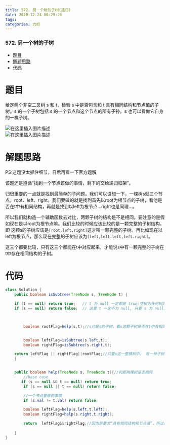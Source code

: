 ```yaml
---
title: 572. 另一个树的子树(递归)
date: 2020-12-24 00:29:26
tags: 
categories: 力扣
---
```


<!--more-->

### 572\. 另一个树的子树

- [题目](#_2)
- [解题思路](#_8)
- [代码](#_19)

# 题目

给定两个非空二叉树 s 和 t，检验 s 中是否包含和 t 具有相同结构和节点值的子树。s 的一个子树包括 s 的一个节点和这个节点的所有子孙。s 也可以看做它自身的一棵子树。

![在这里插入图片描述](https://img-blog.csdnimg.cn/20201224002835811.png?x-oss-process=image/watermark,type_ZmFuZ3poZW5naGVpdGk,shadow_10,text_aHR0cHM6Ly9ibG9nLmNzZG4ubmV0L3FxXzIxMDQwNTU5,size_16,color_FFFFFF,t_70)  
![在这里插入图片描述](https://img-blog.csdnimg.cn/20201224002842771.png?x-oss-process=image/watermark,type_ZmFuZ3poZW5naGVpdGk,shadow_10,text_aHR0cHM6Ly9ibG9nLmNzZG4ubmV0L3FxXzIxMDQwNTU5,size_16,color_FFFFFF,t_70)

# 解题思路

PS:这题没太抓住细节，日后再看一下官方题解

该题还是遵循“找到一个节点该做的事情，剩下的交给递归框架”。

归很重要的一点就是找到最简单的子问题。我们可以设想一下，一棵树s就三个节点，root、left、right。我们要做的就是找到首先以root为根节点的子树，看他是否在t中有相同结构，再就是找到以left为根节点…right也是同理…。

所以我们就构造一个辅助函数去对比，两颗子树的结构是不是相同。要注意的是假如现在是以root为根节点嘛。我们比较的时候应该比较的是一颗完整的子树结构，即 这颗s的子树应该是`[root,left,right]`这才叫一颗完整的子树。再比如现在以left为根节点，那么现在完整的子树应该为`[left,left.left,left.right]`。

这三个都要比较，只有这三个都能在t中对应起来，才能说s中有一颗完整的子树在t中存在相同结构的子树。

# 代码

```java
class Solution {
    public boolean isSubtree(TreeNode s, TreeNode t) {

    if (t == null) return true;   // t 为 null 一定都是 true:空树为任何树的子树
    if (s == null) return false;  // 这里 t 一定不为 null, 只要 s 为 null，肯定是 false



        boolean rootFlag=help(s,t);//s也是s的子树，看s这颗子树是否在t中有相同结构的子树


        boolean leftFlag=isSubtree(s.left,t);
        boolean rightFlag=isSubtree(s.right,t);

    return leftFlag || rightFlag||rootFlag;//只要s这一整棵树中， 有一种子树在t中有相同结构的子树，就应该返回true。
    }


    public boolean help(TreeNode s, TreeNode t){//判断两棵树是否相同
        //base case
       if (s == null && t == null) return true;
        if (s == null || t == null) return false;

        //一个节点要做的事情
        if (s.val != t.val) return false;

        boolean leftFlag=help(s.left,t.left);
        boolean rightFlag=help(s.right,t.right);

        return  leftFlag&&rightFlag;//因为是要求“具有相同结构和节点值”，所以必须要左子树返回的值为true，右子树返回的值也为true，即该节点，该节点的左子树，该节点的右子树（他们仨合起来称成为了一颗完整的s的子树），都可以在t中找到相同结构的子树。
        
    }
}
```